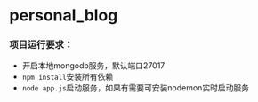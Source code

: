 # personal_blog
### 项目运行要求：
* 开启本地mongodb服务，默认端口27017
* `npm install`安装所有依赖
* `node app.js`启动服务，如果有需要可安装nodemon实时启动服务
